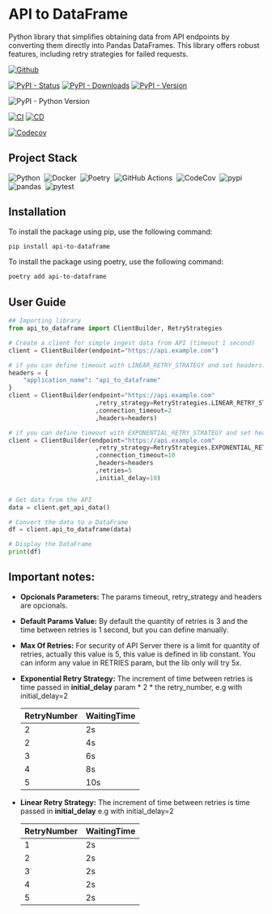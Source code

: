 # API to DataFrame
Python library that simplifies obtaining data from API endpoints by converting them directly into Pandas DataFrames. This library offers robust features, including retry strategies for failed requests.

[![Github](https://img.shields.io/badge/-Go_to_Github_repository-05122A?style=flat&logo=github)](https://github.com/ivdatahub/api-to-dataframe)

[![PyPI - Status](https://img.shields.io/pypi/status/api-to-dataframe?style=for-the-badge&logo=pypi)](https://pypi.org/project/api-to-dataframe/)
[![PyPI - Downloads](https://img.shields.io/pypi/dm/api-to-dataframe?style=for-the-badge&logo=pypi)](https://pypi.org/project/api-to-dataframe/)
[![PyPI - Version](https://img.shields.io/pypi/v/api-to-dataframe?style=for-the-badge&logo=pypi)](https://pypi.org/project/api-to-dataframe/#history)

![PyPI - Python Version](https://img.shields.io/pypi/pyversions/api-to-dataframe?style=for-the-badge&logo=python)

[![CI](https://img.shields.io/github/actions/workflow/status/ivdatahub/api-to-dataframe/CI.yaml?&style=for-the-badge&logo=githubactions&cacheSeconds=60&label=Tests+and+pre+build)](https://github.com/ivdatahub/api-to-dataframe/actions/workflows/CI.yaml)
[![CD](https://img.shields.io/github/actions/workflow/status/ivdatahub/api-to-dataframe/CD.yaml?&style=for-the-badge&logo=githubactions&cacheSeconds=60&event=release&label=Package_publication)](https://github.com/ivdatahub/api-to-dataframe/actions/workflows/CD.yaml)

[![Codecov](https://img.shields.io/codecov/c/github/ivdatahub/api-to-dataframe?style=for-the-badge&logo=codecov)](https://app.codecov.io/gh/ivdatahub/api-to-dataframe)

## Project Stack

![Python](https://img.shields.io/badge/-Python-05122A?style=flat&logo=python)&nbsp;
![Docker](https://img.shields.io/badge/-Docker-05122A?style=flat&logo=docker)&nbsp;
![Poetry](https://img.shields.io/badge/-Poetry-05122A?style=flat&logo=poetry)&nbsp;
![GitHub Actions](https://img.shields.io/badge/-GitHub_Actions-05122A?style=flat&logo=githubactions)&nbsp;
![CodeCov](https://img.shields.io/badge/-CodeCov-05122A?style=flat&logo=codecov)&nbsp;
![pypi](https://img.shields.io/badge/-pypi-05122A?style=flat&logo=pypi)&nbsp;
![pandas](https://img.shields.io/badge/-pandas-05122A?style=flat&logo=pandas)&nbsp;
![pytest](https://img.shields.io/badge/-pytest-05122A?style=flat&logo=pytest)&nbsp;


## Installation

To install the package using pip, use the following command:

```sh
pip install api-to-dataframe
```

To install the package using poetry, use the following command:

```sh
poetry add api-to-dataframe
```

## User Guide

``` python
## Importing library
from api_to_dataframe import ClientBuilder, RetryStrategies

# Create a client for simple ingest data from API (timeout 1 second)
client = ClientBuilder(endpoint="https://api.example.com")

# if you can define timeout with LINEAR_RETRY_STRATEGY and set headers:
headers = {
    "application_name": "api_to_dataframe"
}
client = ClientBuilder(endpoint="https://api.example.com"
                        ,retry_strategy=RetryStrategies.LINEAR_RETRY_STRATEGY
                        ,connection_timeout=2
                        ,headers=headers)

# if you can define timeout with EXPONENTIAL_RETRY_STRATEGY and set headers:
client = ClientBuilder(endpoint="https://api.example.com"
                        ,retry_strategy=RetryStrategies.EXPONENTIAL_RETRY_STRATEGY
                        ,connection_timeout=10
                        ,headers=headers
                        ,retries=5
                        ,initial_delay=10)


# Get data from the API
data = client.get_api_data()

# Convert the data to a DataFrame
df = client.api_to_dataframe(data)

# Display the DataFrame
print(df)
```

## Important notes:
* **Opcionals Parameters:** The params timeout, retry_strategy and headers are opcionals.
* **Default Params Value:** By default the quantity of retries is 3 and the time between retries is 1 second, but you can define manually.
* **Max Of Retries:** For security of API Server there is a limit for quantity of retries, actually this value is 5, this value is defined in lib constant. You can inform any value in RETRIES param, but the lib only will try 5x.
* **Exponential Retry Strategy:** The increment of time between retries is time passed in **initial_delay** param * 2 * the retry_number, e.g with initial_delay=2

    RetryNumber  | WaitingTime
    ------------ | -----------
    2            |  2s
    2            |  4s
    3            |  6s
    4            |  8s
    5            |  10s
* **Linear Retry Strategy:** The increment of time between retries is time passed in **initial_delay**
e.g with initial_delay=2

    RetryNumber  | WaitingTime
    ------------ | -----------
    1            |  2s
    2            |  2s
    3            |  2s
    4            |  2s
    5            |  2s
